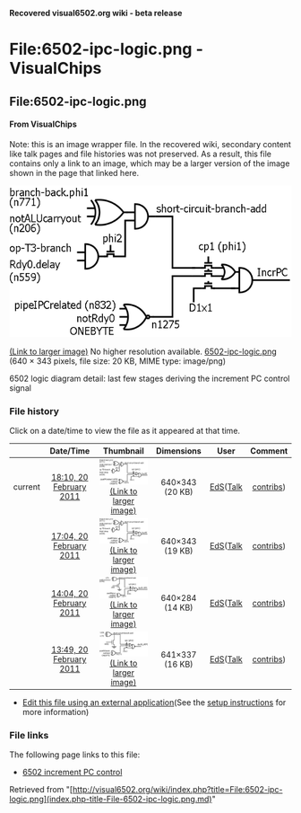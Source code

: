 **Recovered visual6502.org wiki - beta release**

# File:6502-ipc-logic.png - VisualChips

## File:6502-ipc-logic.png

#### From VisualChips


Note: this is an image wrapper file. In the recovered wiki,
secondary content like talk pages and file histories was
not preserved. As a result, this file contains only a link
to an image, which may be a larger version of the image shown
in the page that linked here.

![File:6502-ipc-logic.png](images/5/58/6502-ipc-logic.png)

[(Link to larger image)](images/5/58/6502-ipc-logic.png)
No higher resolution available.
[6502-ipc-logic.png](images/5/58/6502-ipc-logic.png)‎ (640 × 343 pixels, file size: 20 KB, MIME type: image/png)

6502 logic diagram detail: last few stages deriving the increment PC control signal

### File history

Click on a date/time to view the file as it appeared at that time.

| | Date/Time | Thumbnail | Dimensions | User | Comment |
|:---:|:---:|:---:|:---:|:---:|:---:|
| current | [18:10, 20 February 2011](images/5/58/6502-ipc-logic.png) | ![Thumbnail for version as of 18:10, 20 February 2011](images/thumb/5/58/6502-ipc-logic.png/120px-6502-ipc-logic.png) [(Link to larger image)](images/5/58/6502-ipc-logic.png) | 640×343 (20 KB) | [EdS](index.php-title-User-EdS.md)([Talk](index.php-title-User_talk-EdS.md) | [contribs](./index.php%3Ftitle=Special:Contributions/EdS.md)) | (rename a misnamed signal) |
| | [17:04, 20 February 2011](images/archive/5/58/20110220181007~6502-ipc-logic.png) | ![Thumbnail for version as of 17:04, 20 February 2011](images/thumb/archive/5/58/20110220181007%216502-ipc-logic.png/120px-6502-ipc-logic.png) [(Link to larger image)](images/archive/5/58/20110220181007~6502-ipc-logic.png) | 640×343 (19 KB) | [EdS](index.php-title-User-EdS.md)([Talk](index.php-title-User_talk-EdS.md) | [contribs](./index.php%3Ftitle=Special:Contributions/EdS.md)) | (simplified and extended) |
| | [14:04, 20 February 2011](images/archive/5/58/20110220170427~6502-ipc-logic.png) | ![Thumbnail for version as of 14:04, 20 February 2011](images/thumb/archive/5/58/20110220170427%216502-ipc-logic.png/120px-6502-ipc-logic.png) [(Link to larger image)](images/archive/5/58/20110220170427~6502-ipc-logic.png) | 640×284 (14 KB) | [EdS](index.php-title-User-EdS.md)([Talk](index.php-title-User_talk-EdS.md) | [contribs](./index.php%3Ftitle=Special:Contributions/EdS.md)) | (added a signal name) |
| | [13:49, 20 February 2011](images/archive/5/58/20110220140415~6502-ipc-logic.png) | ![Thumbnail for version as of 13:49, 20 February 2011](images/thumb/archive/5/58/20110220140415%216502-ipc-logic.png/120px-6502-ipc-logic.png) [(Link to larger image)](images/archive/5/58/20110220140415~6502-ipc-logic.png) | 641×337 (16 KB) | [EdS](index.php-title-User-EdS.md)([Talk](index.php-title-User_talk-EdS.md) | [contribs](./index.php%3Ftitle=Special:Contributions/EdS.md)) | (6502 logic diagram detail: last few stages deriving the increment PC control signal) |

- [Edit this file using an external application](index.php-title-File-6502-ipc-logic.png.md)(See the [setup instructions](http://www.mediawiki.org/wiki/Manual:External_editors) for more information)

### File links

The following page links to this file:

- [6502 increment PC control](index.php-title-6502_increment_PC_control.md)

Retrieved from "[http://visual6502.org/wiki/index.php?title=File:6502-ipc-logic.png](index.php-title-File-6502-ipc-logic.png.md)"

